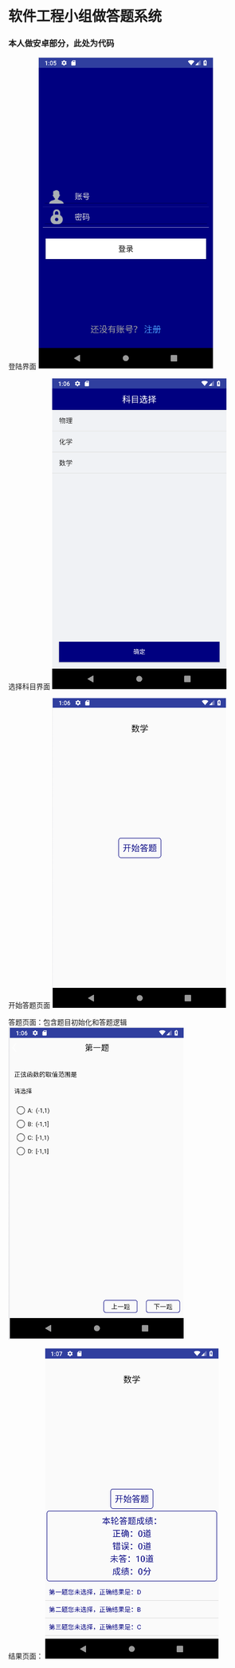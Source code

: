 # 软件工程小组做答题系统

### 本人做安卓部分，此处为代码

登陆界面
![login](/preview/1.png)

选择科目界面
![subject](/preview/2.png)

开始答题页面
![start](/preview/3.png)

答题页面：包含题目初始化和答题逻辑
![test](/preview/4.png)

结果页面：
![jieguo](/preview/5.png)